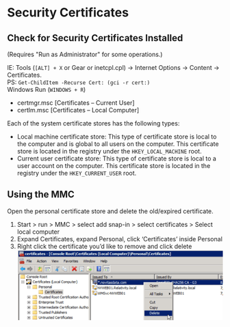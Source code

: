 # Security Certificates  

## Check for Security Certificates Installed  
(Requires "Run as Administrator" for some operations.)  

IE: Tools (`[ALT] + X` or Gear or inetcpl.cpl) → Internet Options → Content → Certificates.  
PS: `Get-ChildItem -Recurse Cert: (gci -r cert:)`  
Windows Run (`WINDOWS + R`)
- certmgr.msc [Certificates – Current User]   
- certlm.msc [Certificates –  Local Computer]  

Each of the system certificate stores has the following types:
- Local machine certificate store: This type of certificate store is local to the computer and is global to all users on the computer. This certificate store is located in the registry under the `HKEY_LOCAL_MACHINE` root.  
- Current user certificate store: This type of certificate store is local to a user account on the computer. This certificate store is located in the registry under the `HKEY_CURRENT_USER` root.

## Using the MMC
Open the personal certificate store and delete the old/expired certificate.  
1. Start > run > MMC > select add snap-in > select certificates > Select local computer  
2. Expand Certificates, expand Personal, click ‘Certificates’ inside Personal  
3. Right click the certificate you’d like to remove and click delete  
![Certificate in MMC](Certificate%20in%20MMC.png)

